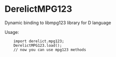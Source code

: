 # DerelictMPG123
Dynamic binding to libmpg123 library for D language

Usage:

        import derelict.mpg123;
        DerelictMPG123.load();
        // now you can use mpg123 methods
